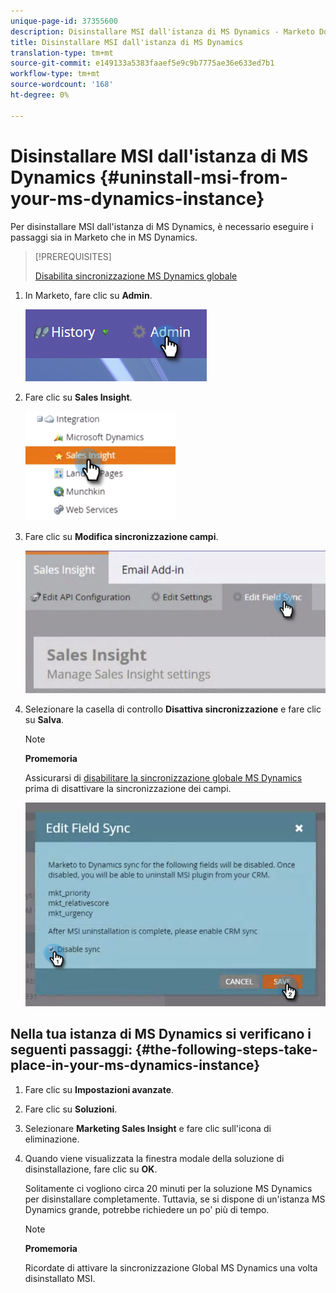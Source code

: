 ```yaml
---
unique-page-id: 37355600
description: Disinstallare MSI dall'istanza di MS Dynamics - Marketo Docs - Documentazione prodotto
title: Disinstallare MSI dall'istanza di MS Dynamics
translation-type: tm+mt
source-git-commit: e149133a5383faaef5e9c9b7775ae36e633ed7b1
workflow-type: tm+mt
source-wordcount: '168'
ht-degree: 0%

---
```



# Disinstallare MSI dall&#39;istanza di MS Dynamics {#uninstall-msi-from-your-ms-dynamics-instance}

Per disinstallare MSI dall&#39;istanza di MS Dynamics, è necessario eseguire i passaggi sia in Marketo che in MS Dynamics.

>[!PREREQUISITES]
>
>[Disabilita sincronizzazione MS Dynamics globale](http://docs.marketo.com/x/TAA6Ag)

1. In Marketo, fare clic su **Admin**.

   ![](assets/one-1.png)

1. Fare clic su **Sales Insight**.

   ![](assets/six.png)

1. Fare clic su **Modifica sincronizzazione campi**.

   ![](assets/seven.png)

1. Selezionare la casella di controllo **Disattiva sincronizzazione** e fare clic su **Salva**.

   >[!NOTE]
   >
   >**Promemoria**
   >
   >
   >Assicurarsi di [disabilitare la sincronizzazione globale MS Dynamics](http://docs.marketo.com/x/TAA6Ag) prima di disattivare la sincronizzazione dei campi.

   ![](assets/eight.png)

## Nella tua istanza di MS Dynamics si verificano i seguenti passaggi: {#the-following-steps-take-place-in-your-ms-dynamics-instance}

1. Fare clic su **Impostazioni avanzate**.
1. Fare clic su **Soluzioni**.
1. Selezionare **Marketing Sales Insight** e fare clic sull&#39;icona di eliminazione.
1. Quando viene visualizzata la finestra modale della soluzione di disinstallazione, fare clic su **OK**.

   Solitamente ci vogliono circa 20 minuti per la soluzione MS Dynamics per disinstallare completamente. Tuttavia, se si dispone di un&#39;istanza MS Dynamics grande, potrebbe richiedere un po&#39; più di tempo.

   >[!NOTE]
   >
   >**Promemoria**
   >
   >
   >Ricordate di attivare la sincronizzazione Global MS Dynamics una volta disinstallato MSI.

